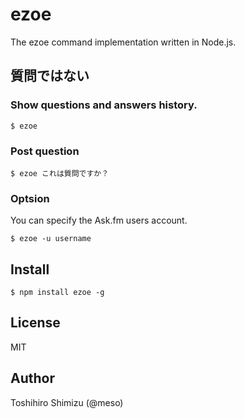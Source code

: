 # ezoe
The ezoe command implementation written in Node.js.

## 質問ではない

### Show questions and answers history.

```
$ ezoe
```

### Post question

```
$ ezoe これは質問ですか？
```

### Optsion

You can specify the Ask.fm users account.

```
$ ezoe -u username
```

## Install

```
$ npm install ezoe -g
```

## License

MIT

## Author

Toshihiro Shimizu (@meso)
